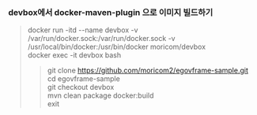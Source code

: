 ### devbox에서 docker-maven-plugin 으로 이미지 빌드하기 ###
> docker run -itd --name devbox -v /var/run/docker.sock:/var/run/docker.sock -v /usr/local/bin/docker:/usr/bin/docker moricom/devbox  
> docker exec -it devbox bash  
>> git clone https://github.com/moricom2/egovframe-sample.git  
>> cd egovframe-sample  
>> git checkout devbox  
>> mvn clean package docker:build  
>> exit  
